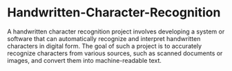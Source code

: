 # Handwritten-Character-Recognition
A handwritten character recognition project involves developing a system or software that can automatically recognize and interpret handwritten characters in digital form. The goal of such a project is to accurately recognize characters from various sources, such as scanned documents or images, and convert them into machine-readable text.
